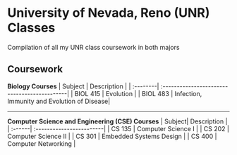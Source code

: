 # University of Nevada, Reno (UNR) Classes

Compilation of all my UNR class coursework in both majors

## Coursework
**Biology Courses**
| Subject  |  Description                                 |
| :--------| :--------------------------------------------|
| BIOL 415 |  Evolution                                   |
| BIOL 483 |  Infection, Immunity and Evolution of Disease|

---
**Computer Science and Engineering (CSE) Courses**
| Subject|  Description             |
| :------| :------------------------|
| CS 135 |  Computer Science I      |
| CS 202 |  Computer Science II     |
| CS 301 |  Embedded Systems Design |
| CS 400 |  Computer Networking     |

